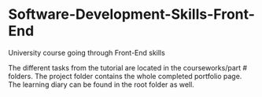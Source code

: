# Software-Development-Skills-Front-End
University course going through Front-End skills

The different tasks from the tutorial are located in the courseworks/part # folders. The project folder contains the whole completed portfolio page.
The learning diary can be found in the root folder as well.
